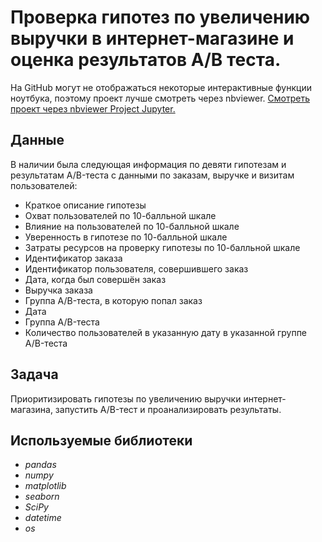 # Проверка гипотез по увеличению выручки в интернет-магазине и оценка результатов A/B теста.



На GitHub могут не отображаться некоторые интерактивные функции ноутбука, поэтому проект лучше смотреть через nbviewer.
[Смотреть проект через nbviewer Project Jupyter.](https://nbviewer.org/github/MayaSolodukhina/Data_Analytics_projects/blob/main/%D0%9F%D1%80%D0%BE%D0%B5%D0%BA%D1%82_12_%D0%9F%D1%80%D0%BE%D0%B2%D0%B5%D1%80%D0%BA%D0%B0%20%D0%B3%D0%B8%D0%BF%D0%BE%D1%82%D0%B5%D0%B7%20%D0%BF%D0%BE%20%D1%83%D0%B2%D0%B5%D0%BB%D0%B8%D1%87%D0%B5%D0%BD%D0%B8%D1%8E%20%D0%B2%D1%8B%D1%80%D1%83%D1%87%D0%BA%D0%B8%20%D0%B2%20%D0%B8%D0%BD%D1%82%D0%B5%D1%80%D0%BD%D0%B5%D1%82-%D0%BC%D0%B0%D0%B3%D0%B0%D0%B7%D0%B8%D0%BD%D0%B5%20%D0%B8%20%D0%BE%D1%86%D0%B5%D0%BD%D0%BA%D0%B0%20%D1%80%D0%B5%D0%B7%D1%83%D0%BB%D1%8C%D1%82%D0%B0%D1%82%D0%BE%D0%B2%20AB%20%D1%82%D0%B5%D1%81%D1%82%D0%B0/%D0%9F%D1%80%D0%BE%D0%B5%D0%BA%D1%82_12_%D0%9F%D1%80%D0%BE%D0%B2%D0%B5%D1%80%D0%BA%D0%B0%20%D0%B3%D0%B8%D0%BF%D0%BE%D1%82%D0%B5%D0%B7%20%D0%BF%D0%BE%20%D1%83%D0%B2%D0%B5%D0%BB%D0%B8%D1%87%D0%B5%D0%BD%D0%B8%D1%8E%20%D0%B2%D1%8B%D1%80%D1%83%D1%87%D0%BA%D0%B8%20%D0%B2%20%D0%B8%D0%BD%D1%82%D0%B5%D1%80%D0%BD%D0%B5%D1%82-%D0%BC%D0%B0%D0%B3%D0%B0%D0%B7%D0%B8%D0%BD%D0%B5%20%D0%B8%20%D0%BE%D1%86%D0%B5%D0%BD%D0%BA%D0%B0%20%D1%80%D0%B5%D0%B7%D1%83%D0%BB%D1%8C%D1%82%D0%B0%D1%82%D0%BE%D0%B2%20AB%20%D1%82%D0%B5%D1%81%D1%82%D0%B0.ipynb#intro6)

## Данные

В наличии была следующая информация по девяти гипотезам и результатам A/B-теста с данными по заказам, выручке и визитам пользователей:
- Краткое описание гипотезы
- Охват пользователей по 10-балльной шкале
- Влияние на пользователей по 10-балльной шкале
- Уверенность в гипотезе по 10-балльной шкале
- Затраты ресурсов на проверку гипотезы по 10-балльной шкале  
- Идентификатор заказа
- Идентификатор пользователя, совершившего заказ
- Дата, когда был совершён заказ
- Выручка заказа
- Группа A/B-теста, в которую попал заказ
- Дата
- Группа A/B-теста
- Количество пользователей в указанную дату в указанной группе A/B-теста
  
## Задача

Приоритизировать гипотезы по увеличению выручки интернет-магазина, запустить A/B-тест и проанализировать результаты.

## Используемые библиотеки
* *pandas*
* *numpy* 
* *matplotlib* 
* *seaborn* 
* *SciPy* 
* *datetime* 
* *os*